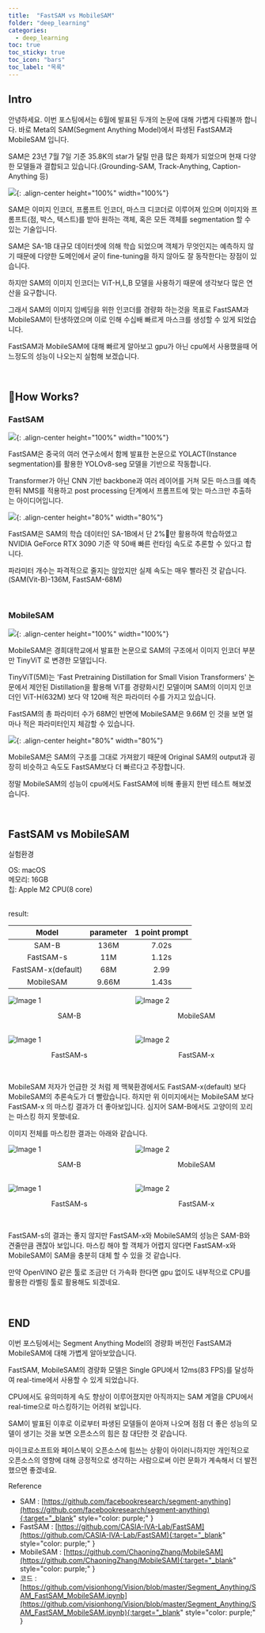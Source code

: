 ```yaml
---
title:  "FastSAM vs MobileSAM"
folder: "deep_learning"
categories:
  - deep_learning
toc: true
toc_sticky: true
toc_icon: "bars"
toc_label: "목록"
---
```



## Intro

안녕하세요. 이번 포스팅에서는 6월에 발표된 두개의 논문에 대해 가볍게 다뤄볼까 합니다. 바로 Meta의 SAM(Segment Anything Model)에서 파생된 FastSAM과 MobileSAM 입니다.

SAM은 23년 7월 7일 기준 35.8K의 star가 달릴 만큼 많은 화제가 되었으며 현재 다양한 모델들과 결합되고 있습니다.(Grounding-SAM, Track-Anything, Caption-Anything 등)

![](/images/sam.png){: .align-center height="100%" width="100%"}

SAM은 이미지 인코더, 프롬프트 인코더, 마스크 디코더로 이루어져 있으며 이미지와 프롬프트(점, 박스, 텍스트)를 받아 원하는 객체, 혹은 모든 객체를 segmentation 할 수 있는 기술입니다.

SAM은 SA-1B 대규모 데이터셋에 의해 학습 되었으며 객체가 무엇인지는 예측하지 않기 때문에 다양한 도메인에서 굳이 fine-tuning을 하지 않아도 잘 동작한다는 장점이 있습니다.

하지만 SAM의 이미지 인코더는 ViT-H,L,B 모델을 사용하기 때문에 생각보다 많은 연산을 요구합니다.

그래서 SAM의 이미지 임베딩을 위한 인코더를 경량화 하는것을 목표로 FastSAM과 MobileSAM이 탄생하였으며 이로 인해 수십배 빠르게 마스크를 생성할 수 있게 되었습니다.

FastSAM과 MobileSAM에 대해 빠르게 알아보고 gpu가 아닌 cpu에서 사용했을때 어느정도의 성능이 나오는지 실험해 보겠습니다.

<br>

## How Works?

### FastSAM

![](/images/FastSAM.png){: .align-center height="100%" width="100%"}

FastSAM은 중국의 여러 연구소에서 함께 발표한 논문으로 YOLACT(Instance segmentation)를 활용한 YOLOv8-seg 모델을 기반으로 작동합니다. 

Transformer가 아닌 CNN 기반 backbone과 여러 레이어를 거쳐 모든 마스크를 예측한뒤 NMS를  적용하고 post processing 단계에서 프롬프트에 맞는 마스크만 추출하는 아이디어입니다.

![](/images/FastSAM-2.png){: .align-center height="80%" width="80%"}

FastSAM은 SAM의 학습 데이터인 SA-1B에서 단 2%만 활용하여 학습하였고 NVIDIA GeForce RTX 3090 기준 약 50배 빠른 런타임 속도로 추론할 수 있다고 합니다.

파라미터 개수는 파격적으로 줄지는 않았지만 실제 속도는 매우 빨라진 것 같습니다.(SAM(Vit-B)-136M, FastSAM-68M)


<br>

### MobileSAM

![](/images/MobileSAM.png){: .align-center height="100%" width="100%"}

MobileSAM은 경희대학교에서 발표한 논문으로 SAM의 구조에서 이미지 인코더 부분만 TinyViT 로 변경한 모델입니다.

TinyViT(5M)는 'Fast Pretraining Distillation for Small Vision Transformers' 논문에서 제안된 Distillation을 활용해 ViT를 경량화시킨 모델이며 SAM의 이미지 인코더인 ViT-H(632M) 보다 약 120배 적은 파라미터 수를 가지고 있습니다.

FastSAM의 총 파라미터 수가 68M인 반면에 MobileSAM은 9.66M 인 것을 보면 얼마나 적은 파라미터인지 체감할 수 있습니다.

![](/images/MobileSAM-2.png){: .align-center height="80%" width="80%"}

MobileSAM은 SAM의 구조를 그대로 가져왔기 때문에 Original SAM의 output과 굉장히 비슷하고 속도도 FastSAM보다 더 빠르다고 주장합니다.

정말 MobileSAM의 성능이 cpu에서도 FastSAM에 비해 좋을지 한번 테스트 해보겠습니다. 

<br>

## FastSAM vs MobileSAM


실험환경

OS: macOS  
메모리: 16GB  
칩: Apple M2 CPU(8 core)  

<br>
result:

<style scoped>
table {
  font-size: 15px;
}
</style>


| Model              | parameter | 1 point prompt  |
| :------------------: | :---------: | :-----: |
| SAM-B              | 136M      | 7.02s |
| FastSAM-s          | 11M       | 1.12s |
| FastSAM-x(default) | 68M       | 2.99  |
| MobileSAM          | 9.66M     | 1.43s |





<div style="display: grid; grid-template-columns: repeat(2, 1fr); grid-gap: 10px;">

<div>
  <img src="/images/SAM-res.png" alt="Image 1">
  <p style="text-align: center;">SAM-B</p>
</div>

<div>
  <img src="/images/MobileSAM-res.png" alt="Image 2">
  <p style="text-align: center;">MobileSAM</p>
</div>
</div>

<br>

<div style="display: grid; grid-template-columns: repeat(2, 1fr); grid-gap: 10px;">

<div>
  <img src="/images/FastSAM-s-res.png" alt="Image 1">
  <p style="text-align: center;">FastSAM-s</p>
</div>

<div>
  <img src="/images/FastSAM-x-res.png" alt="Image 2">
  <p style="text-align: center;">FastSAM-x</p>
</div>
</div>

<br>


MobileSAM 저자가 언급한 것 처럼 제 맥북환경에서도 FastSAM-x(default) 보다 MobileSAM의 추론속도가 더 빨랐습니다. 하지만 위 이미지에서는 MobileSAM 보다 FastSAM-x 의 마스킹 결과가 더 좋아보입니다. 심지어 SAM-B에서도 고양이의 꼬리는 마스킹 하지 못했네요.

이미지 전체를 마스킹한 결과는 아래와 같습니다.


<div style="display: grid; grid-template-columns: repeat(2, 1fr); grid-gap: 10px;">

<div>
  <img src="/images/SAM-res2.png" alt="Image 1">
  <p style="text-align: center;">SAM-B</p>
</div>

<div>
  <img src="/images/MobileSAM-res2.png" alt="Image 2">
  <p style="text-align: center;">MobileSAM</p>
</div>
</div>

<br>

<div style="display: grid; grid-template-columns: repeat(2, 1fr); grid-gap: 10px;">

<div>
  <img src="/images/FastSAM-s-res2.png" alt="Image 1">
  <p style="text-align: center;">FastSAM-s</p>
</div>

<div>
  <img src="/images/FastSAM-x-res2.png" alt="Image 2">
  <p style="text-align: center;">FastSAM-x</p>
</div>
</div>

<br>


FastSAM-s의 결과는 좋지 않지만 FastSAM-x와 MobileSAM의 성능은 SAM-B와 견줄만큼 괜찮아 보입니다. 마스킹 해야 할 객체가 어렵지 않다면 FastSAM-x와 MobileSAM이 SAM을 충분히 대체 할 수 있을 것 같습니다. 

만약 OpenVINO 같은 툴로 조금만 더 가속화 한다면 gpu 없이도 내부적으로 CPU를 활용한 라벨링 툴로 활용해도 되겠네요.

<br>

## END

이번 포스팅에서는 Segment Anything Model의 경량화 버전인 FastSAM과 MobileSAM에 대해 가볍게 알아보았습니다.

FastSAM, MobileSAM의 경량화 모델은 Single GPU에서 12ms(83 FPS)를 달성하여 real-time에서 사용할 수 있게 되었습니다.

CPU에서도 유의미하게 속도 향상이 이루어졌지만 아직까지는 SAM 계열을 CPU에서 real-time으로 마스킹하기는 어려워 보입니다. 

SAM이 발표된 이후로 이로부터 파생된 모델들이 쏟아져 나오며 점점 더 좋은 성능의 모델이 생기는 것을 보면 오픈소스의 힘은 참 대단한 것 같습니다.

마이크로소프트와 페이스북이 오픈소스에 힘쓰는 상황이 아이러니하지만 개인적으로 오픈소스의 영향에 대해 긍정적으로 생각하는 사람으로써 이런 문화가 계속해서 더 발전했으면 좋겠네요.

Reference

- SAM : [https://github.com/facebookresearch/segment-anything](https://github.com/facebookresearch/segment-anything){:target="_blank" style="color: purple;" } 
- FastSAM : [https://github.com/CASIA-IVA-Lab/FastSAM](https://github.com/CASIA-IVA-Lab/FastSAM){:target="_blank" style="color: purple;" }
- MobileSAM : [https://github.com/ChaoningZhang/MobileSAM](https://github.com/ChaoningZhang/MobileSAM){:target="_blank" style="color: purple;" }
- 코드 : [https://github.com/visionhong/Vision/blob/master/Segment_Anything/SAM_FastSAM_MobileSAM.ipynb](https://github.com/visionhong/Vision/blob/master/Segment_Anything/SAM_FastSAM_MobileSAM.ipynb){:target="_blank" style="color: purple;" }